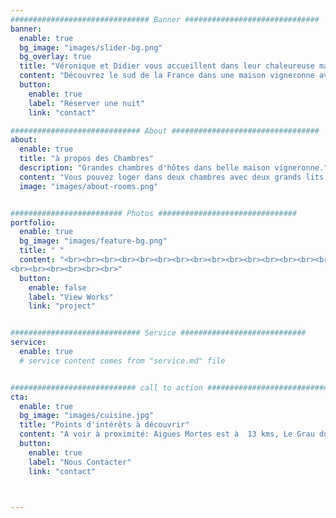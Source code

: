 ```yaml
---
############################### Banner ##############################
banner:
  enable: true
  bg_image: "images/slider-bg.png"
  bg_overlay: true
  title: "Véronique et Didier vous accueillent dans leur chaleureuse maison"
  content: "Découvrez le sud de la France dans une maison vigneronne avec des hôtes du territoire"
  button:
    enable: true
    label: "Réserver une nuit"
    link: "contact"

############################# About #################################
about:
  enable: true
  title: "à propos des Chambres"
  description: "Grandes chambres d'hôtes dans belle maison vigneronne."
  content: "Vous pouvez loger dans deux chambres avec deux grands lits dont une est equipee de television. La salle de bain est indépendante. Les propriétaires habitent dans la maison et vous offre le petit déjeuner. La maison est équipée d'un spa gonflable (en été), d'un très grand garage qui peut accueillir votre voiture, des vélos et des motos. Le linge de maison est fournis. L'accès à la cuisine est possible. Le wifi est dans toute la maison. Une machine à laver et un sèche linge peuvent être utlisés. La cour de 100 m2 est totalement isolée des regards. La maison est équipée d’un spa gonflable (en été), et d'un sauna 4 places"
  image: "images/about-rooms.png"


######################### Photos ###############################
portfolio:
  enable: true
  bg_image: "images/feature-bg.png"
  title: " "
  content: "<br><br><br><br><br><br><br><br><br><br><br><br><br><br><br><br><br><br><br><br>
<br><br><br><br><br><br>"
  button:
    enable: false
    label: "View Works"
    link: "project"


############################# Service ############################
service:
  enable: true
  # service content comes from "service.md" file


############################ call to action ###########################
cta:
  enable: true
  bg_image: "images/cuisine.jpg"
  title: "Points d'intérêts à découvrir"
  content: "A voir à proximité: Aigues Mortes est à  13 kms, Le Grau du Roi à 18 kms (mer), Montpellier à 32 kms, Nimes à 25 kms, et Arles à 40 kms <br> La voie verte vélo de Vauvert à Gallician est à 4 kms."
  button:
    enable: true
    label: "Nous Contacter"
    link: "contact"



---
```

